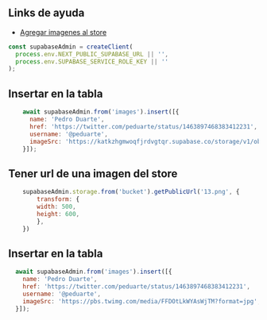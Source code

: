 
## Links de ayuda

- [Agregar imagenes al store](https://supabase.com/docs/guides/storage/image-transformations)

```javascript
const supabaseAdmin = createClient(
  process.env.NEXT_PUBLIC_SUPABASE_URL || '',
  process.env.SUPABASE_SERVICE_ROLE_KEY || ''
);
```

## Insertar en la tabla

```javascript
    await supabaseAdmin.from('images').insert([{
      name: 'Pedro Duarte',
      href: 'https://twitter.com/peduarte/status/1463897468383412231',
      username: '@peduarte',
      imageSrc: 'https://katkzhgmwoqfjrdvgtqr.supabase.co/storage/v1/object/sign/images-links/1.png?token=eyJhbGciOiJIUzI1NiIsInR5cCI6IkpXVCJ9.eyJ1cmwiOiJpbWFnZXMtbGlua3MvMS5wbmciLCJ0cmFuc2Zvcm1hdGlvbnMiOiIiLCJpYXQiOjE2NzIxNzYwNTUsImV4cCI6MTk4NzUzNjA1NX0.Kl9B9-RhPtW-32kgU61Gkqq4RxPHc3k8b8PFtQXHjj0',
    }]);
```
## Tener url de una imagen del store

```javascript
    supabaseAdmin.storage.from('bucket').getPublicUrl('13.png', {
        transform: {
        width: 500,
        height: 600,
        },
    })
```

## Insertar en la tabla

```javascript
  await supabaseAdmin.from('images').insert([{
    name: 'Pedro Duarte',
    href: 'https://twitter.com/peduarte/status/1463897468383412231',
    username: '@peduarte',
    imageSrc: 'https://pbs.twimg.com/media/FFDOtLkWYAsWjTM?format=jpg',
  }]);
```
